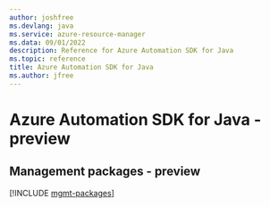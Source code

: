 ```yaml
---
author: joshfree
ms.devlang: java
ms.service: azure-resource-manager
ms.data: 09/01/2022
description: Reference for Azure Automation SDK for Java
ms.topic: reference
title: Azure Automation SDK for Java
ms.author: jfree
---
```

# Azure Automation SDK for Java - preview

## Management packages - preview
[!INCLUDE [mgmt-packages](automation-mgmt-index.md)]